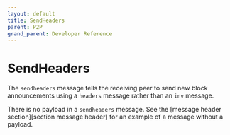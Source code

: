 ```yaml
---
layout: default
title: SendHeaders
parent: P2P
grand_parent: Developer Reference
---
```


SendHeaders
==============

The `sendheaders` message tells the receiving peer to send new block
announcements using a `headers` message rather than an `inv` message.

There is no payload in a `sendheaders` message.  See the [message header
section][section message header] for an example of a message without a payload.
